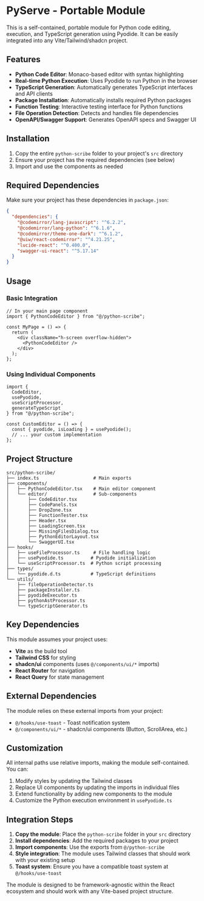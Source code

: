 # PyServe - Portable Module

This is a self-contained, portable module for Python code editing, execution, and TypeScript generation using Pyodide. It can be easily integrated into any Vite/Tailwind/shadcn project.

## Features

- **Python Code Editor**: Monaco-based editor with syntax highlighting
- **Real-time Python Execution**: Uses Pyodide to run Python in the browser
- **TypeScript Generation**: Automatically generates TypeScript interfaces and API clients
- **Package Installation**: Automatically installs required Python packages
- **Function Testing**: Interactive testing interface for Python functions
- **File Operation Detection**: Detects and handles file dependencies
- **OpenAPI/Swagger Support**: Generates OpenAPI specs and Swagger UI

## Installation

1. Copy the entire `python-scribe` folder to your project's `src` directory
2. Ensure your project has the required dependencies (see below)
3. Import and use the components as needed

## Required Dependencies

Make sure your project has these dependencies in `package.json`:

```json
{
  "dependencies": {
    "@codemirror/lang-javascript": "^6.2.2",
    "@codemirror/lang-python": "^6.1.6",
    "@codemirror/theme-one-dark": "^6.1.2",
    "@uiw/react-codemirror": "^4.21.25",
    "lucide-react": "^0.400.0",
    "swagger-ui-react": "^5.17.14"
  }
}
```

## Usage

### Basic Integration

```tsx
// In your main page component
import { PythonCodeEditor } from "@/python-scribe";

const MyPage = () => {
  return (
    <div className="h-screen overflow-hidden">
      <PythonCodeEditor />
    </div>
  );
};
```

### Using Individual Components

```tsx
import { 
  CodeEditor, 
  usePyodide, 
  useScriptProcessor,
  generateTypeScript 
} from "@/python-scribe";

const CustomEditor = () => {
  const { pyodide, isLoading } = usePyodide();
  // ... your custom implementation
};
```

## Project Structure

```
src/python-scribe/
├── index.ts                    # Main exports
├── components/
│   ├── PythonCodeEditor.tsx    # Main editor component
│   └── editor/                 # Sub-components
│       ├── CodeEditor.tsx
│       ├── CodePanels.tsx
│       ├── DropZone.tsx
│       ├── FunctionTester.tsx
│       ├── Header.tsx
│       ├── LoadingScreen.tsx
│       ├── MissingFilesDialog.tsx
│       ├── PythonEditorLayout.tsx
│       └── SwaggerUI.tsx
├── hooks/
│   ├── useFileProcessor.ts     # File handling logic
│   ├── usePyodide.ts          # Pyodide initialization
│   └── useScriptProcessor.ts  # Python script processing
├── types/
│   └── pyodide.d.ts           # TypeScript definitions
└── utils/
    ├── fileOperationDetector.ts
    ├── packageInstaller.ts
    ├── pyodideExecutor.ts
    ├── pythonAstProcessor.ts
    └── typeScriptGenerator.ts
```

## Key Dependencies

This module assumes your project uses:
- **Vite** as the build tool
- **Tailwind CSS** for styling
- **shadcn/ui** components (uses `@/components/ui/*` imports)
- **React Router** for navigation
- **React Query** for state management

## External Dependencies

The module relies on these external imports from your project:
- `@/hooks/use-toast` - Toast notification system
- `@/components/ui/*` - shadcn/ui components (Button, ScrollArea, etc.)

## Customization

All internal paths use relative imports, making the module self-contained. You can:
1. Modify styles by updating the Tailwind classes
2. Replace UI components by updating the imports in individual files
3. Extend functionality by adding new components to the module
4. Customize the Python execution environment in `usePyodide.ts`

## Integration Steps

1. **Copy the module**: Place the `python-scribe` folder in your `src` directory
2. **Install dependencies**: Add the required packages to your project
3. **Import components**: Use the exports from `@/python-scribe`
4. **Style integration**: The module uses Tailwind classes that should work with your existing setup
5. **Toast system**: Ensure you have a compatible toast system at `@/hooks/use-toast`

The module is designed to be framework-agnostic within the React ecosystem and should work with any Vite-based project structure.

